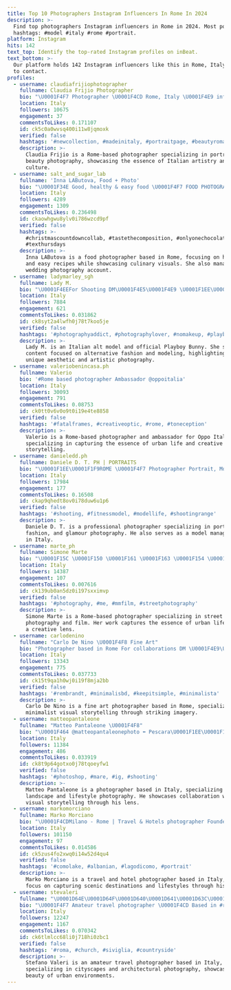 ```yaml
---
title: Top 10 Photographers Instagram Influencers In Rome In 2024
description: >-
  Find top photographers Instagram influencers in Rome in 2024. Most popular
  hashtags: #model #italy #rome #portrait.
platform: Instagram
hits: 142
text_top: Identify the top-rated Instagram profiles on inBeat.
text_bottom: >-
  Our platform holds 142 Instagram influencers like this in Rome, Italy for you
  to contact.
profiles:
  - username: claudiafrijiophotographer
    fullname: Claudia Frijio Photographer
    bio: "\U0001F4F7 Photographer \U0001F4CD Rome, Italy \U0001F4E9 info@claudiafrijio.it or pm"
    location: Italy
    followers: 10675
    engagement: 37
    commentsToLikes: 0.171107
    id: ck5c0a0wvsq400i11w8jqmoxk
    verified: false
    hashtags: '#newcollection, #madeinitaly, #portraitpage, #beautyroma'
    description: >-
      Claudia Frijio is a Rome-based photographer specializing in portrait and
      beauty photography, showcasing the essence of Italian artistry and
      culture.
  - username: salt_and_sugar_lab
    fullname: 'Inna LAButova, Food + Photo'
    bio: "\U0001F34E Good, healthy & easy food \U0001F4F7 FOOD PHOTOGRAPHER \U0001F4F7 \U0001F1EE\U0001F1F9 Rome, Italy (lang: Russian, Italian, English) Wedding Photo account - @InnaLabu"
    location: Italy
    followers: 4289
    engagement: 1309
    commentsToLikes: 0.236498
    id: ckaowhgwu8ylv0i786wzcd9pf
    verified: false
    hashtags: >-
      #christmascountdowncollab, #tastethecomposition, #onlyonechocolate,
      #texthursdays
    description: >-
      Inna LAButova is a food photographer based in Rome, focusing on healthy
      and easy recipes while showcasing culinary visuals. She also manages a
      wedding photography account.
  - username: ladymarley_sgh
    fullname: Lady M.
    bio: "\U0001F4EEFor Shooting DM\U0001F4E5\U0001F4E9 \U0001F1EE\U0001F1F9 Italian Alt Model \U0001F380 \U0001F525Official Bunny For @playboy \U0001F430 \U0001F49DSuicideGirl Hopeful: -5 months\U0001F339 \U0001F53BAll my LINK & Platforms ⬇️⬇️"
    location: Italy
    followers: 7884
    engagement: 621
    commentsToLikes: 0.031862
    id: ck8syt2a4lwfh0j78t7koo5je
    verified: false
    hashtags: '#photographyaddict, #photographylover, #nomakeup, #playboybunny'
    description: >-
      Lady M. is an Italian alt model and official Playboy Bunny. She shares
      content focused on alternative fashion and modeling, highlighting her
      unique aesthetic and artistic photography.
  - username: valeriobenincasa.ph
    fullname: Valerio
    bio: '#Rome based photographer Ambassador @oppoitalia'
    location: Italy
    followers: 30093
    engagement: 791
    commentsToLikes: 0.08753
    id: ck0tt0v6v0o9t0i19e4te8858
    verified: false
    hashtags: '#fatalframes, #creativeoptic, #rome, #toneception'
    description: >-
      Valerio is a Rome-based photographer and ambassador for Oppo Italia,
      specializing in capturing the essence of urban life and creative visual
      storytelling.
  - username: danieledd.ph
    fullname: Daniele D. T. PH | PORTRAITS
    bio: "\U0001F1EE\U0001F1F9ROME \U0001F4F7 Photographer Portrait, Moda, Magazine, Fashion, Glamour \U0001F4F8\U0001F468\U0001F3FB‍\U0001F4BBModel Manager \U0001F468\U0001F3FB‍\U0001F4BC \U0001F4E7 Info and shooting contact in DM \U0001F4F7 Canon 6D mark II \U0001F4F8No tf"
    location: Italy
    followers: 17984
    engagement: 177
    commentsToLikes: 0.16508
    id: ckap9qhedt8ov0i78duw6u1p6
    verified: false
    hashtags: '#shooting, #fitnessmodel, #modellife, #shootingrange'
    description: >-
      Daniele D. T. is a professional photographer specializing in portrait,
      fashion, and glamour photography. He also serves as a model manager based
      in Italy.
  - username: marte_ph
    fullname: Simone Marte
    bio: "\U0001F15C \U0001F150 \U0001F161 \U0001F163 \U0001F154 \U0001F4F7 Photographer \U0001F1EE\U0001F1F9 Based in Rome ✉️ info@marte.biz"
    location: Italy
    followers: 14387
    engagement: 107
    commentsToLikes: 0.007616
    id: ck139ub0an5dz0i197sxximvp
    verified: false
    hashtags: '#photography, #me, #mmfilm, #streetphotography'
    description: >-
      Simone Marte is a Rome-based photographer specializing in street
      photography and film. Her work captures the essence of urban life through
      a creative lens.
  - username: carlodenino
    fullname: "Carlo De Nino \U0001F4F8 Fine Art"
    bio: "Photographer based in Rome For collaborations DM \U0001F4E9\U0001F4F7 carlodenino@gmail.com"
    location: Italy
    followers: 13343
    engagement: 775
    commentsToLikes: 0.037733
    id: ck15t9qa1h0wj0i19f8mja2bb
    verified: false
    hashtags: '#rembrandt, #minimalisbd, #keepitsimple, #minimalista'
    description: >-
      Carlo De Nino is a fine art photographer based in Rome, specializing in
      minimalist visual storytelling through striking imagery.
  - username: matteopantaleone
    fullname: "Matteo Pantaleone \U0001F4F8"
    bio: "\U0001F464 @matteopantaleonephoto ⬅️ Pescara\U0001F1EE\U0001F1F924 Collaborazioni \U0001F447 \U0001F4E9matteopantaleone95@gmail.com \U0001F4F8Canon6D"
    location: Italy
    followers: 11384
    engagement: 486
    commentsToLikes: 0.033919
    id: ck8t9p64gotxo0j78tqoeyfw1
    verified: false
    hashtags: '#photoshop, #mare, #ig, #shooting'
    description: >-
      Matteo Pantaleone is a photographer based in Italy, specializing in
      landscape and lifestyle photography. He showcases collaboration work and
      visual storytelling through his lens.
  - username: markomorciano
    fullname: Marko Morciano
    bio: "\U0001F4CDMilano - Rome | Travel & Hotels photographer Founder @hidup.tees | @ayellowmark Seen on Wired - Fubiz - Mashable \U0001F4E9markomorciano@gmail.com"
    location: Italy
    followers: 101150
    engagement: 97
    commentsToLikes: 0.014586
    id: ck5zus4fo2xwq0i14w52d4qu4
    verified: false
    hashtags: '#comolake, #albanian, #lagodicomo, #portrait'
    description: >-
      Marko Morciano is a travel and hotel photographer based in Italy, with a
      focus on capturing scenic destinations and lifestyles through his work.
  - username: stevaleri
    fullname: "\U0001D64E\U0001D64F\U0001D640\U0001D641\U0001D63C\U0001D649\U0001D64A \U0001D651\U0001D63C\U0001D647\U0001D640\U0001D64D\U0001D644"
    bio: "\U0001F4F7 Amateur travel photographer \U0001F4CD Based in #rome, #italy \U0001F3D9️ In love with #cityscape and #architecture"
    location: Italy
    followers: 12247
    engagement: 1167
    commentsToLikes: 0.070342
    id: ck6tlmlcc68li0j718hi0zbc1
    verified: false
    hashtags: '#roma, #church, #siviglia, #countryside'
    description: >-
      Stefano Valeri is an amateur travel photographer based in Italy,
      specializing in cityscapes and architectural photography, showcasing the
      beauty of urban environments.
---
```


